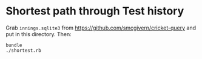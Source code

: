 # Shortest path through Test history

Grab `innings.sqlite3` from https://github.com/smcgivern/cricket-query
and put in this directory. Then:

```shell
bundle
./shortest.rb
```
